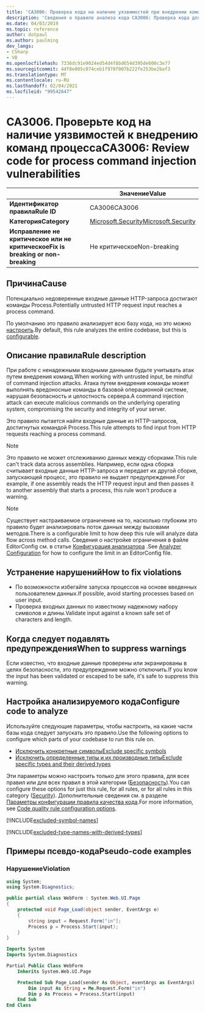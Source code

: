 ```yaml
---
title: 'CA3006: Проверка кода на наличие уязвимостей при внедрении команд процесса (анализ кода)'
description: 'Сведения о правиле анализа кода CA3006: Проверка кода для уязвимостей при внедрении команд процесса'
ms.date: 04/03/2019
ms.topic: reference
author: dotpaul
ms.author: paulming
dev_langs:
- CSharp
- VB
ms.openlocfilehash: 7336dc91e9024ed54d4f8bd654d395de600c3e77
ms.sourcegitcommit: 4df8e005c074ceb1f978f007b222fe253be2baf3
ms.translationtype: MT
ms.contentlocale: ru-RU
ms.lasthandoff: 02/04/2021
ms.locfileid: "99542647"
---
```

# <a name="ca3006-review-code-for-process-command-injection-vulnerabilities"></a><span data-ttu-id="89639-103">CA3006. Проверьте код на наличие уязвимостей к внедрению команд процесса</span><span class="sxs-lookup"><span data-stu-id="89639-103">CA3006: Review code for process command injection vulnerabilities</span></span>

| | <span data-ttu-id="89639-104">Значение</span><span class="sxs-lookup"><span data-stu-id="89639-104">Value</span></span> |
|-|-|
| <span data-ttu-id="89639-105">**Идентификатор правила**</span><span class="sxs-lookup"><span data-stu-id="89639-105">**Rule ID**</span></span> |<span data-ttu-id="89639-106">CA3006</span><span class="sxs-lookup"><span data-stu-id="89639-106">CA3006</span></span>|
| <span data-ttu-id="89639-107">**Категория**</span><span class="sxs-lookup"><span data-stu-id="89639-107">**Category**</span></span> |[<span data-ttu-id="89639-108">Microsoft.Security</span><span class="sxs-lookup"><span data-stu-id="89639-108">Microsoft.Security</span></span>](security-warnings.md)|
| <span data-ttu-id="89639-109">**Исправление не критическое или не критическое**</span><span class="sxs-lookup"><span data-stu-id="89639-109">**Fix is breaking or non-breaking**</span></span> |<span data-ttu-id="89639-110">Не критическое</span><span class="sxs-lookup"><span data-stu-id="89639-110">Non-breaking</span></span>|

## <a name="cause"></a><span data-ttu-id="89639-111">Причина</span><span class="sxs-lookup"><span data-stu-id="89639-111">Cause</span></span>

<span data-ttu-id="89639-112">Потенциально недоверенные входные данные HTTP-запроса достигают команды Process.</span><span class="sxs-lookup"><span data-stu-id="89639-112">Potentially untrusted HTTP request input reaches a process command.</span></span>

<span data-ttu-id="89639-113">По умолчанию это правило анализирует всю базу кода, но это можно [настроить](#configure-code-to-analyze).</span><span class="sxs-lookup"><span data-stu-id="89639-113">By default, this rule analyzes the entire codebase, but this is [configurable](#configure-code-to-analyze).</span></span>

## <a name="rule-description"></a><span data-ttu-id="89639-114">Описание правила</span><span class="sxs-lookup"><span data-stu-id="89639-114">Rule description</span></span>

<span data-ttu-id="89639-115">При работе с ненадежными входными данными будьте учитывать атак путем внедрения команд.</span><span class="sxs-lookup"><span data-stu-id="89639-115">When working with untrusted input, be mindful of command injection attacks.</span></span> <span data-ttu-id="89639-116">Атака путем внедрения команды может выполнять вредоносные команды в базовой операционной системе, нарушая безопасность и целостность сервера.</span><span class="sxs-lookup"><span data-stu-id="89639-116">A command injection attack can execute malicious commands on the underlying operating system, compromising the security and integrity of your server.</span></span>

<span data-ttu-id="89639-117">Это правило пытается найти входные данные из HTTP-запросов, достигнутых командой Process.</span><span class="sxs-lookup"><span data-stu-id="89639-117">This rule attempts to find input from HTTP requests reaching a process command.</span></span>

> [!NOTE]
> <span data-ttu-id="89639-118">Это правило не может отслеживанию данных между сборками.</span><span class="sxs-lookup"><span data-stu-id="89639-118">This rule can't track data across assemblies.</span></span> <span data-ttu-id="89639-119">Например, если одна сборка считывает входные данные HTTP-запроса и передает их другой сборке, запускающей процесс, это правило не выдает предупреждение.</span><span class="sxs-lookup"><span data-stu-id="89639-119">For example, if one assembly reads the HTTP request input and then passes it to another assembly that starts a process, this rule won't produce a warning.</span></span>

> [!NOTE]
> <span data-ttu-id="89639-120">Существует настраиваемое ограничение на то, насколько глубоким это правило будет анализировать поток данных между вызовами методов.</span><span class="sxs-lookup"><span data-stu-id="89639-120">There is a configurable limit to how deep this rule will analyze data flow across method calls.</span></span> <span data-ttu-id="89639-121">Сведения о настройке ограничения в файле EditorConfig см. в статье [Конфигурация анализатора](https://github.com/dotnet/roslyn-analyzers/blob/master/docs/Analyzer%20Configuration.md#dataflow-analysis) .</span><span class="sxs-lookup"><span data-stu-id="89639-121">See [Analyzer Configuration](https://github.com/dotnet/roslyn-analyzers/blob/master/docs/Analyzer%20Configuration.md#dataflow-analysis) for how to configure the limit in an EditorConfig file.</span></span>

## <a name="how-to-fix-violations"></a><span data-ttu-id="89639-122">Устранение нарушений</span><span class="sxs-lookup"><span data-stu-id="89639-122">How to fix violations</span></span>

- <span data-ttu-id="89639-123">По возможности избегайте запуска процессов на основе введенных пользователем данных.</span><span class="sxs-lookup"><span data-stu-id="89639-123">If possible, avoid starting processes based on user input.</span></span>
- <span data-ttu-id="89639-124">Проверка входных данных по известному надежному набору символов и длины.</span><span class="sxs-lookup"><span data-stu-id="89639-124">Validate input against a known safe set of characters and length.</span></span>

## <a name="when-to-suppress-warnings"></a><span data-ttu-id="89639-125">Когда следует подавлять предупреждения</span><span class="sxs-lookup"><span data-stu-id="89639-125">When to suppress warnings</span></span>

<span data-ttu-id="89639-126">Если известно, что входные данные проверены или экранированы в целях безопасности, это предупреждение можно отключить.</span><span class="sxs-lookup"><span data-stu-id="89639-126">If you know the input has been validated or escaped to be safe, it's safe to suppress this warning.</span></span>

## <a name="configure-code-to-analyze"></a><span data-ttu-id="89639-127">Настройка анализируемого кода</span><span class="sxs-lookup"><span data-stu-id="89639-127">Configure code to analyze</span></span>

<span data-ttu-id="89639-128">Используйте следующие параметры, чтобы настроить, на какие части базы кода следует запускать это правило.</span><span class="sxs-lookup"><span data-stu-id="89639-128">Use the following options to configure which parts of your codebase to run this rule on.</span></span>

- [<span data-ttu-id="89639-129">Исключить конкретные символы</span><span class="sxs-lookup"><span data-stu-id="89639-129">Exclude specific symbols</span></span>](#exclude-specific-symbols)
- [<span data-ttu-id="89639-130">Исключить определенные типы и их производные типы</span><span class="sxs-lookup"><span data-stu-id="89639-130">Exclude specific types and their derived types</span></span>](#exclude-specific-types-and-their-derived-types)

<span data-ttu-id="89639-131">Эти параметры можно настроить только для этого правила, для всех правил или для всех правил в этой категории ([Безопасность](security-warnings.md)).</span><span class="sxs-lookup"><span data-stu-id="89639-131">You can configure these options for just this rule, for all rules, or for all rules in this category ([Security](security-warnings.md)).</span></span> <span data-ttu-id="89639-132">Дополнительные сведения см. в разделе [Параметры конфигурации правила качества кода](../code-quality-rule-options.md).</span><span class="sxs-lookup"><span data-stu-id="89639-132">For more information, see [Code quality rule configuration options](../code-quality-rule-options.md).</span></span>

[!INCLUDE[excluded-symbol-names](~/includes/code-analysis/excluded-symbol-names.md)]

[!INCLUDE[excluded-type-names-with-derived-types](~/includes/code-analysis/excluded-type-names-with-derived-types.md)]

## <a name="pseudo-code-examples"></a><span data-ttu-id="89639-133">Примеры псевдо-кода</span><span class="sxs-lookup"><span data-stu-id="89639-133">Pseudo-code examples</span></span>

### <a name="violation"></a><span data-ttu-id="89639-134">Нарушение</span><span class="sxs-lookup"><span data-stu-id="89639-134">Violation</span></span>

```csharp
using System;
using System.Diagnostics;

public partial class WebForm : System.Web.UI.Page
{
    protected void Page_Load(object sender, EventArgs e)
    {
        string input = Request.Form["in"];
        Process p = Process.Start(input);
    }
}
```

```vb
Imports System
Imports System.Diagnostics

Partial Public Class WebForm
    Inherits System.Web.UI.Page

    Protected Sub Page_Load(sender As Object, eventArgs as EventArgs)
        Dim input As String = Me.Request.Form("in")
        Dim p As Process = Process.Start(input)
    End Sub
End Class
```
